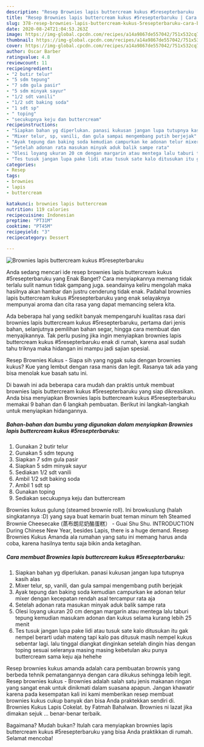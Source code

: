```yaml
---
description: "Resep Brownies lapis buttercream kukus #5resepterbaruku | Cara Buat Brownies lapis buttercream kukus #5resepterbaruku Yang Lezat Sekali"
title: "Resep Brownies lapis buttercream kukus #5resepterbaruku | Cara Buat Brownies lapis buttercream kukus #5resepterbaruku Yang Lezat Sekali"
slug: 378-resep-brownies-lapis-buttercream-kukus-5resepterbaruku-cara-buat-brownies-lapis-buttercream-kukus-5resepterbaruku-yang-lezat-sekali
date: 2020-08-24T21:04:53.263Z
image: https://img-global.cpcdn.com/recipes/a14a9867de557042/751x532cq70/brownies-lapis-buttercream-kukus-5resepterbaruku-foto-resep-utama.jpg
thumbnail: https://img-global.cpcdn.com/recipes/a14a9867de557042/751x532cq70/brownies-lapis-buttercream-kukus-5resepterbaruku-foto-resep-utama.jpg
cover: https://img-global.cpcdn.com/recipes/a14a9867de557042/751x532cq70/brownies-lapis-buttercream-kukus-5resepterbaruku-foto-resep-utama.jpg
author: Oscar Barber
ratingvalue: 4.8
reviewcount: 11
recipeingredient:
- "2 butir telur"
- "5 sdm tepung"
- "7 sdm gula pasir"
- "5 sdm minyak sayur"
- "1/2 sdt vanili"
- "1/2 sdt baking soda"
- "1 sdt sp"
- " toping"
- "secukupnya keju dan buttercream"
recipeinstructions:
- "Siapkan bahan yg diperlukan. panasi kukusan jangan lupa tutupnya kasih alas"
- "Mixer telur, sp, vanili, dan gula sampai mengembang putih berjejak"
- "Ayak tepung dan baking soda kemudian campurkan ke adonan telur mixer dengan kecepatan rendah asal tercampur rata aja"
- "Setelah adonan rata masukan minyak aduk balik sampe rata"
- "Olesi loyang ukuran 20 cm dengan margarin atau mentega lalu taburi tepung kemudian masukam adonan dan kukus selama kurang lebih 25 menit"
- "Tes tusuk jangan lupa pake lidi atau tusuk sate kalo ditusukan itu gak nempel berarti udah mateng tapi kalo pas ditusuk masih nempel kukus sebentar lagi. lalu tinggal diangkat dinginkan setelah dingin hias dengan toping sesuai seleranya masing masing kebetulan aku punya buttercream sama keju aja hehehe"
categories:
- Resep
tags:
- brownies
- lapis
- buttercream

katakunci: brownies lapis buttercream 
nutrition: 119 calories
recipecuisine: Indonesian
preptime: "PT31M"
cooktime: "PT45M"
recipeyield: "3"
recipecategory: Dessert

---
```



![Brownies lapis buttercream kukus #5resepterbaruku](https://img-global.cpcdn.com/recipes/a14a9867de557042/751x532cq70/brownies-lapis-buttercream-kukus-5resepterbaruku-foto-resep-utama.jpg)

Anda sedang mencari ide resep brownies lapis buttercream kukus #5resepterbaruku yang Enak Banget? Cara menyiapkannya memang tidak terlalu sulit namun tidak gampang juga. seandainya keliru mengolah maka hasilnya akan hambar dan justru cenderung tidak enak. Padahal brownies lapis buttercream kukus #5resepterbaruku yang enak selayaknya mempunyai aroma dan cita rasa yang dapat memancing selera kita.

Ada beberapa hal yang sedikit banyak mempengaruhi kualitas rasa dari brownies lapis buttercream kukus #5resepterbaruku, pertama dari jenis bahan, selanjutnya pemilihan bahan segar, hingga cara membuat dan menyajikannya. Tak perlu pusing jika ingin menyiapkan brownies lapis buttercream kukus #5resepterbaruku enak di rumah, karena asal sudah tahu triknya maka hidangan ini mampu jadi sajian spesial.

Resep Brownies Kukus - Siapa sih yang nggak suka dengan brownies kukus? Kue yang lembut dengan rasa manis dan legit. Rasanya tak ada yang bisa menolak kue basah satu ini.


Di bawah ini ada beberapa cara mudah dan praktis untuk membuat brownies lapis buttercream kukus #5resepterbaruku yang siap dikreasikan. Anda bisa menyiapkan Brownies lapis buttercream kukus #5resepterbaruku memakai 9 bahan dan 6 langkah pembuatan. Berikut ini langkah-langkah untuk menyiapkan hidangannya.

<!--inarticleads1-->

##### Bahan-bahan dan bumbu yang digunakan dalam menyiapkan Brownies lapis buttercream kukus #5resepterbaruku:

1. Gunakan 2 butir telur
1. Gunakan 5 sdm tepung
1. Siapkan 7 sdm gula pasir
1. Siapkan 5 sdm minyak sayur
1. Sediakan 1/2 sdt vanili
1. Ambil 1/2 sdt baking soda
1. Ambil 1 sdt sp
1. Gunakan  toping
1. Sediakan secukupnya keju dan buttercream


Brownies kukus gulung (steamed brownie roll). Ini browkuslung (halah singkatannya :D) yang saya buat kemarin buat teman minum teh Steamed Brownie Cheesecake (蒸布朗尼奶酪蛋糕） - Guai Shu Shu. INTRODUCTION During Chinese New Year, besides Lapis, there is a huge demand. Resep Brownies Kukus Amanda ala rumahan yang satu ini memang harus anda coba, karena hasilnya tentu saja bikin anda ketagihan. 

<!--inarticleads2-->

##### Cara membuat Brownies lapis buttercream kukus #5resepterbaruku:

1. Siapkan bahan yg diperlukan. panasi kukusan jangan lupa tutupnya kasih alas
1. Mixer telur, sp, vanili, dan gula sampai mengembang putih berjejak
1. Ayak tepung dan baking soda kemudian campurkan ke adonan telur mixer dengan kecepatan rendah asal tercampur rata aja
1. Setelah adonan rata masukan minyak aduk balik sampe rata
1. Olesi loyang ukuran 20 cm dengan margarin atau mentega lalu taburi tepung kemudian masukam adonan dan kukus selama kurang lebih 25 menit
1. Tes tusuk jangan lupa pake lidi atau tusuk sate kalo ditusukan itu gak nempel berarti udah mateng tapi kalo pas ditusuk masih nempel kukus sebentar lagi. lalu tinggal diangkat dinginkan setelah dingin hias dengan toping sesuai seleranya masing masing kebetulan aku punya buttercream sama keju aja hehehe


Resep brownies kukus amanda adalah cara pembuatan brownis yang berbeda tehnik pematangannya dengan cara dikukus sehingga lebih legit. Resep brownies kukus - Brownies adalah salah satu jenis makanan ringan yang sangat enak untuk dinikmati dalam suasana apapun. Jangan khawatir karena pada kesempatan kali ini kami memberikan resep membuat brownies kukus cukup banyak dan bisa Anda praktekkan sendiri di. Brownies Kukus Lapis Cokelat. by Fatmah Bahalwan. Brownies ni lazat jika dimakan sejuk … benar-benar terbaik. 

Bagaimana? Mudah bukan? Itulah cara menyiapkan brownies lapis buttercream kukus #5resepterbaruku yang bisa Anda praktikkan di rumah. Selamat mencoba!
